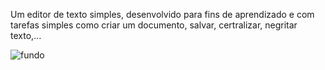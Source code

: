 Um editor de texto simples, desenvolvido para fins de aprendizado e com tarefas simples como criar um documento, salvar, certralizar, negritar texto,...

![fundo](https://github.com/user-attachments/assets/0c5114a0-4c94-49c0-9d74-bb4f2dbecab7)

